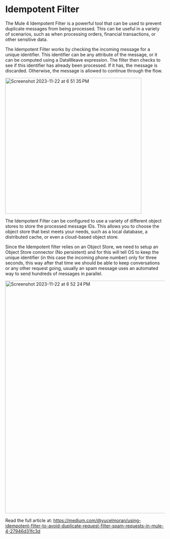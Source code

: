# Idempotent Filter


The Mule 4 Idempotent Filter is a powerful tool that can be used to prevent duplicate messages from being processed. This can be useful in a variety of scenarios, such as when processing orders, financial transactions, or other sensitive data.

The Idempotent Filter works by checking the incoming message for a unique identifier. This identifier can be any attribute of the message, or it can be computed using a DataWeave expression. The filter then checks to see if this identifier has already been processed. If it has, the message is discarded. Otherwise, the message is allowed to continue through the flow.

<img width="430" alt="Screenshot 2023-11-22 at 6 51 35 PM" src="https://github.com/emoran/mulesoft-recipes/assets/1028534/5863a0f0-1a81-49c2-9c5b-f8fedd892352">


The Idempotent Filter can be configured to use a variety of different object stores to store the processed message IDs. This allows you to choose the object store that best meets your needs, such as a local database, a distributed cache, or even a cloud-based object store.

Since the Idempotent filter relies on an Object Store, we need to setup an Object Store connector (No persistent) and for this will tell OS to keep the unique identifier (in this case the incoming phone number) only for three seconds, this way after that time we should be able to keep conversations or any other request going, usually an spam message uses an automated way to send hundreds of messages in parallel.

<img width="736" alt="Screenshot 2023-11-22 at 6 52 24 PM" src="https://github.com/emoran/mulesoft-recipes/assets/1028534/def6da30-4305-4d75-9906-d1b3d091014f">


Read the full article at: https://medium.com/@yucelmoran/using-idempotent-filter-to-avoid-duplicate-request-filter-spam-requests-in-mule-4-27946d31fc3d
